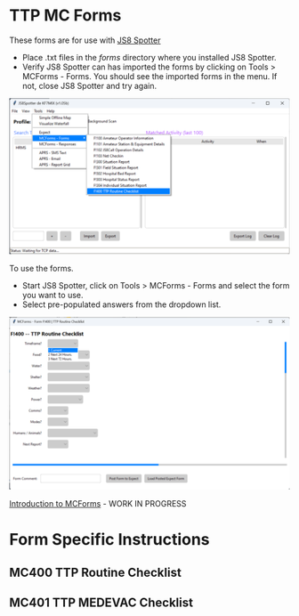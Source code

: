 # TTP MC Forms

These forms are for use with [JS8 Spotter](https://kf7mix.com/js8spotter.html)

- Place .txt files in the _forms_ directory where you installed JS8 Spotter.
- Verify JS8 Spotter can has imported the forms by clicking on Tools > MCForms - Forms. You should see the imported forms in the menu. If not, close JS8 Spotter and try again.

![JS8 MCForm list menu image](../assets/images/js8spotter_mcform_list2.png)

To use the forms.

- Start JS8 Spotter, click on Tools > MCForms - Forms and select the form you want to use. 
- Select pre-populated answers from the dropdown list. 

![JS8 MCF400 image](../assets/images/MCF400.png)

[Introduction to MCForms](../assets/howto/mcforms.md) - WORK IN PROGRESS

# Form Specific Instructions

## MC400 TTP Routine Checklist

## MC401 TTP MEDEVAC Checklist